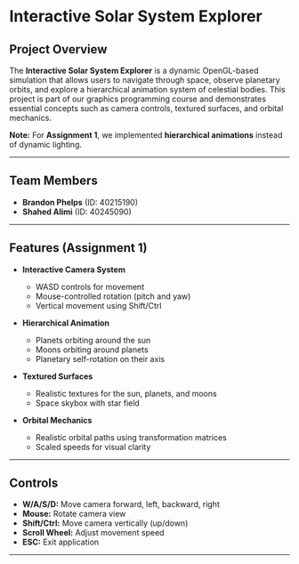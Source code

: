 # Interactive Solar System Explorer

## Project Overview
The **Interactive Solar System Explorer** is a dynamic OpenGL-based simulation that allows users to navigate through space, observe planetary orbits, and explore a hierarchical animation system of celestial bodies. This project is part of our graphics programming course and demonstrates essential concepts such as camera controls, textured surfaces, and orbital mechanics.

**Note:** For **Assignment 1**, we implemented **hierarchical animations** instead of dynamic lighting.

---

## Team Members
- **Brandon Phelps** (ID: 40215190)  
- **Shahed Alimi** (ID: 40245090)

---

## Features (Assignment 1)
- **Interactive Camera System**
  - WASD controls for movement
  - Mouse-controlled rotation (pitch and yaw)
  - Vertical movement using Shift/Ctrl

- **Hierarchical Animation**
  - Planets orbiting around the sun
  - Moons orbiting around planets
  - Planetary self-rotation on their axis

- **Textured Surfaces**
  - Realistic textures for the sun, planets, and moons
  - Space skybox with star field

- **Orbital Mechanics**
  - Realistic orbital paths using transformation matrices
  - Scaled speeds for visual clarity

---

## Controls
- **W/A/S/D:** Move camera forward, left, backward, right
- **Mouse:** Rotate camera view
- **Shift/Ctrl:** Move camera vertically (up/down)
- **Scroll Wheel:** Adjust movement speed
- **ESC:** Exit application

---

